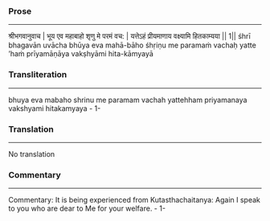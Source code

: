 ### Prose 
 --- 
श्रीभगवानुवाच |
भूय एव महाबाहो शृणु मे परमं वच: |
यत्तेऽहं प्रीयमाणाय वक्ष्यामि हितकाम्यया || 1||
śhrī bhagavān uvācha
bhūya eva mahā-bāho śhṛiṇu me paramaṁ vachaḥ
yatte ’haṁ prīyamāṇāya vakṣhyāmi hita-kāmyayā

### Transliteration 
 --- 
bhuya eva mabaho shrinu me paramam vachah yattehham priyamanaya vakshyami hitakamyaya - 1-

### Translation 
 --- 
No translation

### Commentary 
 --- 
Commentary: It is being experienced from Kutasthachaitanya: Again I speak to you who are dear to Me for your welfare. - 1-